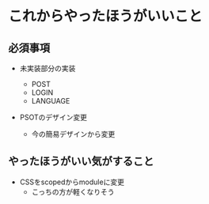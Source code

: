 # これからやったほうがいいこと

## 必須事項

- 未実装部分の実装
    - POST
    - LOGIN
    - LANGUAGE

- PSOTのデザイン変更
    - 今の簡易デザインから変更

## やったほうがいい気がすること

- CSSをscopedからmoduleに変更
    - こっちの方が軽くなりそう